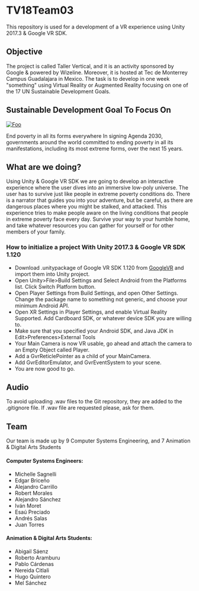 # TV18Team03
This repository is used for a development of a VR experience using Unity 2017.3 & Google VR SDK.

## Objective
The project is called Taller Vertical, and it is an activity sponsored by Google & powered by Wizeline. Moreover, it is hosted at Tec de Monterrey Campus Guadalajara in Mexico. The task is to develop in one week "something" using Virtual Reality or Augmented Reality focusing on one of the 17 UN Sustainable Development Goals.

## Sustainable Development Goal To Focus On

[![Foo](http://globaldaily.com/wp-content/themes/globaldaily/images/goals-1.gif "SDG #1 No Poverty")](https://sustainabledevelopment.un.org/sdg1)


End poverty in all its forms everywhere
In signing Agenda 2030, governments around the world committed to ending poverty in all its manifestations, including its most extreme forms, over the next 15 years.

## What are we doing?

Using Unity & Google VR SDK we are going to develop an interactive experience where the user dives into an immersive low-poly universe. The user has to survive just like people in extreme poverty conditions do. There is a narrator that guides you into your adventure, but be careful, as there are dangerous places where you might be stalked, and attacked. This experience tries to make people aware on the living conditions that people in extreme poverty face every day. Survive your way to your humble home, and take whatever resources you can gather for yourself or for other members of your family.

### How to initialize a project With Unity 2017.3 & Google VR SDK 1.120

- Download .unitypackage of Google VR SDK 1.120 from [GoogleVR](https://github.com/googlevr/gvr-unity-sdk) and import them into Unity project. 
- Open Unity>File>Build Settings and Select Android from the Platforms list. Click Switch Platform button.
- Open Player Settings from Build Settings, and open Other Settings. Change the package name to something not generic, and choose your minimum Android API.
- Open XR Settings in Player Settings, and enable Virtual Reality Supported. Add Cardboard SDK, or whatever device SDK you are willing to.
- Make sure that you specified your Android SDK, and Java JDK in Edit>Preferences>External Tools
- Your Main Camera is now VR usable, go ahead and attach the camera to an Empty Object called Player.
- Add a GvrReticlePointer as a child of your MainCamera.
- Add GvrEditorEmulator, and GvrEventSystem to your scene.
- You are now good to go.

## Audio

To avoid uploading .wav files to the Git repository, they are added to the .gitignore file. If .wav file are requested please, ask for them.

## Team
Our team is made up by 9 Computer Systems Engineering, and 7 Animation & Digital Arts Students

#### Computer Systems Engineers:
- Michelle Sagnelli
- Edgar Briceño
- Alejandro Carrillo
- Robert Morales
- Alejandro Sánchez
- Iván Moret
- Esaú Preciado
- Andrés Salas
- Juan Torres

#### Animation & Digital Arts Students:
- Abigail Sáenz
- Roberto Aramburu
- Pablo Cárdenas
- Nereida Citlali
- Hugo Quintero
- Mel Sánchez